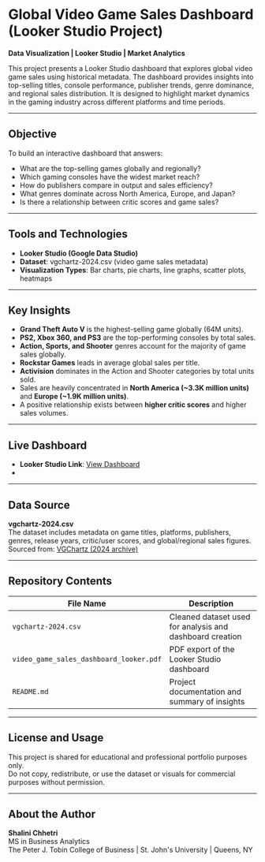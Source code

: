 # Global Video Game Sales Dashboard (Looker Studio Project)

**Data Visualization | Looker Studio | Market Analytics**

This project presents a Looker Studio dashboard that explores global video game sales using historical metadata. The dashboard provides insights into top-selling titles, console performance, publisher trends, genre dominance, and regional sales distribution. It is designed to highlight market dynamics in the gaming industry across different platforms and time periods.

---

## Objective

To build an interactive dashboard that answers:

- What are the top-selling games globally and regionally?
- Which gaming consoles have the widest market reach?
- How do publishers compare in output and sales efficiency?
- What genres dominate across North America, Europe, and Japan?
- Is there a relationship between critic scores and game sales?

---

## Tools and Technologies

- **Looker Studio (Google Data Studio)**
- **Dataset**: vgchartz-2024.csv (video game sales metadata)
- **Visualization Types**: Bar charts, pie charts, line graphs, scatter plots, heatmaps

---

## Key Insights

- **Grand Theft Auto V** is the highest-selling game globally (64M units).
- **PS2, Xbox 360, and PS3** are the top-performing consoles by total sales.
- **Action, Sports, and Shooter** genres account for the majority of game sales globally.
- **Rockstar Games** leads in average global sales per title.
- **Activision** dominates in the Action and Shooter categories by total units sold.
- Sales are heavily concentrated in **North America (~3.3K million units)** and **Europe (~1.9K million units)**.
- A positive relationship exists between **higher critic scores** and higher sales volumes.

---

## Live Dashboard

- **Looker Studio Link**: [View Dashboard](https://lookerstudio.google.com/u/0/reporting/2e216d40-85f8-4fcc-a37f-94727eca9b77/page/z7LJF)
- 
---

## Data Source

**vgchartz-2024.csv**  
The dataset includes metadata on game titles, platforms, publishers, genres, release years, critic/user scores, and global/regional sales figures.  
Sourced from: [VGChartz (2024 archive)](https://www.vgchartz.com/)

---

## Repository Contents

| File Name | Description |
|-----------|-------------|
| `vgchartz-2024.csv` | Cleaned dataset used for analysis and dashboard creation |
| `video_game_sales_dashboard_looker.pdf` | PDF export of the Looker Studio dashboard |
| `README.md` | Project documentation and summary of insights |

---

## License and Usage

This project is shared for educational and professional portfolio purposes only.  
Do not copy, redistribute, or use the dataset or visuals for commercial purposes without permission.

---

## About the Author

**Shalini Chhetri**  
MS in Business Analytics  
The Peter J. Tobin College of Business | St. John's University | Queens, NY


